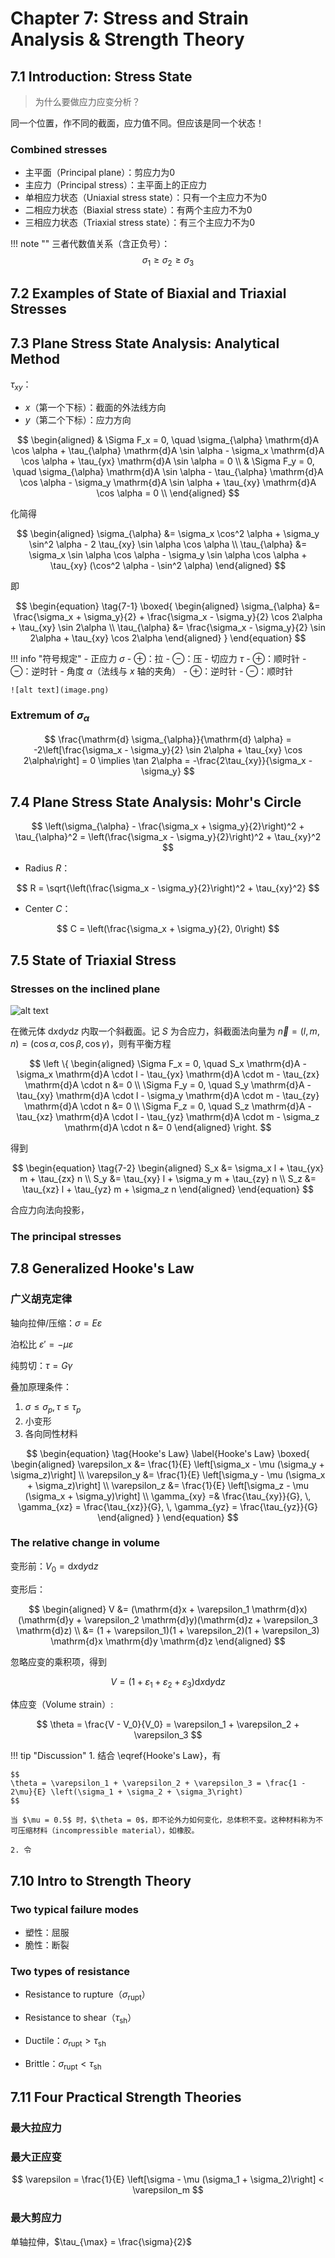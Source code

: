 # Chapter 7: Stress and Strain Analysis & Strength Theory

## 7.1 Introduction: Stress State

> 为什么要做应力应变分析？

同一个位置，作不同的截面，应力值不同。但应该是同一个状态！

### Combined stresses

- 主平面（Principal plane）：剪应力为0
- 主应力（Principal stress）：主平面上的正应力
- 单相应力状态（Uniaxial stress state）：只有一个主应力不为0
- 二相应力状态（Biaxial stress state）：有两个主应力不为0
- 三相应力状态（Triaxial stress state）：有三个主应力不为0

!!! note ""
    三者代数值关系（含正负号）：
    $$
    \sigma_1 \geq \sigma_2 \geq \sigma_3
    $$

## 7.2 Examples of State of Biaxial and Triaxial Stresses

## 7.3 Plane Stress State Analysis: Analytical Method

$\tau_{xy}$：

- $x$（第一个下标）：截面的外法线方向
- $y$（第二个下标）：应力方向

$$
\begin{aligned}
& \Sigma F_x = 0, \quad \sigma_{\alpha} \mathrm{d}A \cos \alpha + \tau_{\alpha} \mathrm{d}A \sin \alpha - \sigma_x \mathrm{d}A \cos \alpha + \tau_{yx} \mathrm{d}A \sin \alpha = 0 \\
& \Sigma F_y = 0, \quad \sigma_{\alpha} \mathrm{d}A \sin \alpha - \tau_{\alpha} \mathrm{d}A \cos \alpha - \sigma_y \mathrm{d}A \sin \alpha + \tau_{xy} \mathrm{d}A \cos \alpha = 0 \\
\end{aligned}
$$

化简得

$$
\begin{aligned}
\sigma_{\alpha} &= \sigma_x \cos^2 \alpha + \sigma_y \sin^2 \alpha - 2 \tau_{xy} \sin \alpha \cos \alpha \\
\tau_{\alpha} &= \sigma_x \sin \alpha \cos \alpha - \sigma_y \sin \alpha \cos \alpha + \tau_{xy} (\cos^2 \alpha - \sin^2 \alpha)
\end{aligned}
$$

即

$$
\begin{equation} \tag{7-1}
\boxed{
\begin{aligned}
\sigma_{\alpha} &= \frac{\sigma_x + \sigma_y}{2} + \frac{\sigma_x - \sigma_y}{2} \cos 2\alpha + \tau_{xy} \sin 2\alpha \\
\tau_{\alpha} &= \frac{\sigma_x - \sigma_y}{2} \sin 2\alpha + \tau_{xy} \cos 2\alpha
\end{aligned}
}
\end{equation}
$$

!!! info "符号规定"
    - 正应力 $\sigma$
        - $\oplus$：拉
        - $\ominus$：压
    - 切应力 $\tau$
        - $\oplus$：顺时针
        - $\ominus$：逆时针
    - 角度 $\alpha$（法线与 $x$ 轴的夹角）
        - $\oplus$：逆时针
        - $\ominus$：顺时针

    ![alt text](image.png)

### Extremum of $\sigma_{\alpha}$

$$
\frac{\mathrm{d} \sigma_{\alpha}}{\mathrm{d} \alpha} = -2\left[\frac{\sigma_x - \sigma_y}{2} \sin 2\alpha + \tau_{xy} \cos 2\alpha\right] = 0
\implies \tan 2\alpha = -\frac{2\tau_{xy}}{\sigma_x - \sigma_y}
$$



## 7.4 Plane Stress State Analysis: Mohr's Circle

$$
\left(\sigma_{\alpha} - \frac{\sigma_x + \sigma_y}{2}\right)^2 + \tau_{\alpha}^2 = \left(\frac{\sigma_x - \sigma_y}{2}\right)^2 + \tau_{xy}^2
$$

- Radius $R$：

$$
R = \sqrt{\left(\frac{\sigma_x - \sigma_y}{2}\right)^2 + \tau_{xy}^2}
$$

- Center $C$：

$$
C = \left(\frac{\sigma_x + \sigma_y}{2}, 0\right)
$$

## 7.5 State of Triaxial Stress

### Stresses on the inclined plane

![alt text](image-1.png)

在微元体 $\mathrm{d}x \mathrm{d}y \mathrm{d}z$ 内取一个斜截面。记 $S$ 为合应力，斜截面法向量为 $\vec{n} = (l, m, n) = (\cos \alpha, \cos \beta, \cos \gamma)$，则有平衡方程

$$
\left \{
\begin{aligned}
\Sigma F_x = 0, \quad S_x \mathrm{d}A - \sigma_x \mathrm{d}A \cdot l - \tau_{yx} \mathrm{d}A \cdot m - \tau_{zx} \mathrm{d}A \cdot n &= 0 \\
\Sigma F_y = 0, \quad S_y \mathrm{d}A - \tau_{xy} \mathrm{d}A \cdot l - \sigma_y \mathrm{d}A \cdot m - \tau_{zy} \mathrm{d}A \cdot n &= 0 \\
\Sigma F_z = 0, \quad S_z \mathrm{d}A - \tau_{xz} \mathrm{d}A \cdot l - \tau_{yz} \mathrm{d}A \cdot m - \sigma_z \mathrm{d}A \cdot n &= 0
\end{aligned}
\right.
$$

得到

$$
\begin{equation} \tag{7-2}
\begin{aligned}
S_x &= \sigma_x l + \tau_{yx} m + \tau_{zx} n \\
S_y &= \tau_{xy} l + \sigma_y m + \tau_{zy} n \\
S_z &= \tau_{xz} l + \tau_{yz} m + \sigma_z n
\end{aligned}
\end{equation}
$$

合应力向法向投影，

### The principal stresses





## 7.8 Generalized Hooke's Law

### 广义胡克定律

轴向拉伸/压缩：$\sigma = E\varepsilon$

泊松比 $\varepsilon' = -\mu \varepsilon$

纯剪切：$\tau = G\gamma$

叠加原理条件：

1. $\sigma \leq \sigma_p, \tau \leq \tau_p$
2. 小变形
3. 各向同性材料

$$
\begin{equation} \tag{Hooke's Law} \label{Hooke's Law}
\boxed{
\begin{aligned}
    \varepsilon_x &= \frac{1}{E} \left[\sigma_x - \mu (\sigma_y + \sigma_z)\right] \\
    \varepsilon_y &= \frac{1}{E} \left[\sigma_y - \mu (\sigma_x + \sigma_z)\right] \\
    \varepsilon_z &= \frac{1}{E} \left[\sigma_z - \mu (\sigma_x + \sigma_y)\right] \\
    \gamma_{xy} =& \frac{\tau_{xy}}{G}, \, \gamma_{xz} = \frac{\tau_{xz}}{G}, \, \gamma_{yz} = \frac{\tau_{yz}}{G}
\end{aligned}
}
\end{equation}
$$

### The relative change in volume

变形前：$V_0 = \mathrm{d}x \mathrm{d}y \mathrm{d}z$

变形后：


$$
\begin{aligned}
V &= (\mathrm{d}x + \varepsilon_1 \mathrm{d}x)(\mathrm{d}y + \varepsilon_2 \mathrm{d}y)(\mathrm{d}z + \varepsilon_3 \mathrm{d}z) \\
&= (1 + \varepsilon_1)(1 + \varepsilon_2)(1 + \varepsilon_3) \mathrm{d}x \mathrm{d}y \mathrm{d}z 
\end{aligned}
$$

忽略应变的乘积项，得到

$$
V = (1 + \varepsilon_1 + \varepsilon_2 + \varepsilon_3) \mathrm{d}x \mathrm{d}y \mathrm{d}z
$$

体应变（Volume strain）:

$$
\theta = \frac{V - V_0}{V_0} = \varepsilon_1 + \varepsilon_2 + \varepsilon_3
$$

!!! tip "Discussion"
    1. 结合 \eqref{Hooke's Law}，有

    $$
    \theta = \varepsilon_1 + \varepsilon_2 + \varepsilon_3 = \frac{1 - 2\mu}{E} \left(\sigma_1 + \sigma_2 + \sigma_3\right)
    $$

    当 $\mu = 0.5$ 时，$\theta = 0$，即不论外力如何变化，总体积不变。这种材料称为不可压缩材料（incompressible material），如橡胶。

    2. 令


## 7.10 Intro to Strength Theory

### Two typical failure modes

- 塑性：屈服
- 脆性：断裂

### Two types of resistance

- Resistance to rupture（$\sigma_{\text{rupt}}$）
- Resistance to shear（$\tau_{\text{sh}}$）

- Ductile：$\sigma_{\text{rupt}} > \tau_{\text{sh}}$
- Brittle：$\sigma_{\text{rupt}} < \tau_{\text{sh}}$

## 7.11 Four Practical Strength Theories

### 最大拉应力

### 最大正应变

$$
\varepsilon = \frac{1}{E} \left[\sigma - \mu (\sigma_1 + \sigma_2)\right] < \varepsilon_m
$$

### 最大剪应力

单轴拉伸，$\tau_{\max} = \frac{\sigma}{2}$